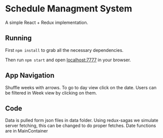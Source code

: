 # Schedule Managment System

A simple React + Redux implementation.

## Running

First `npm install` to grab all the necessary dependencies. 

Then run `npm start` and open <localhost:7777> in your browser.

## App Navigation

Shuffle weeks with arrows.
To go to day view click on the date.
Users can be filtered in Week view by clicking on them.

## Code

Data is pulled form json files in data folder.
Using redux-sagas we simulate server fetching, this can be changed to do proper fetches.
Date functions are in MainContainer


